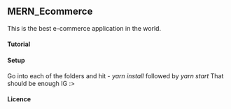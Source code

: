 ## MERN_Ecommerce

This is the best e-commerce application in the world.

#### Tutorial 

#### Setup

Go into each of the folders and hit - *yarn install* followed by *yarn start*
That should be enough IG :>

#### Licence

